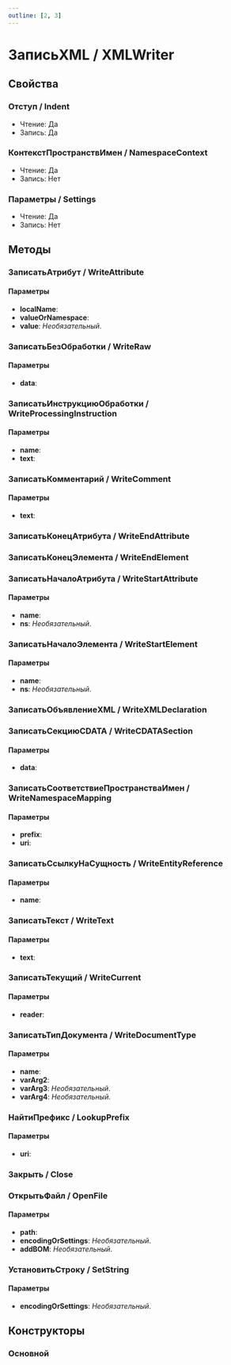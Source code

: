 ```yaml
---
outline: [2, 3]
---
```


# ЗаписьXML / XMLWriter


## Свойства


### Отступ / Indent

* Чтение: Да
* Запись: Да

### КонтекстПространствИмен / NamespaceContext

* Чтение: Да
* Запись: Нет

### Параметры / Settings

* Чтение: Да
* Запись: Нет

## Методы


### ЗаписатьАтрибут / WriteAttribute


#### Параметры

* **localName**: 
* **valueOrNamespace**: 
* **value**:  *Необязательный*. 

### ЗаписатьБезОбработки / WriteRaw


#### Параметры

* **data**: 

### ЗаписатьИнструкциюОбработки / WriteProcessingInstruction


#### Параметры

* **name**: 
* **text**: 

### ЗаписатьКомментарий / WriteComment


#### Параметры

* **text**: 

### ЗаписатьКонецАтрибута / WriteEndAttribute


### ЗаписатьКонецЭлемента / WriteEndElement


### ЗаписатьНачалоАтрибута / WriteStartAttribute


#### Параметры

* **name**: 
* **ns**:  *Необязательный*. 

### ЗаписатьНачалоЭлемента / WriteStartElement


#### Параметры

* **name**: 
* **ns**:  *Необязательный*. 

### ЗаписатьОбъявлениеXML / WriteXMLDeclaration


### ЗаписатьСекциюCDATA / WriteCDATASection


#### Параметры

* **data**: 

### ЗаписатьСоответствиеПространстваИмен / WriteNamespaceMapping


#### Параметры

* **prefix**: 
* **uri**: 

### ЗаписатьСсылкуНаСущность / WriteEntityReference


#### Параметры

* **name**: 

### ЗаписатьТекст / WriteText


#### Параметры

* **text**: 

### ЗаписатьТекущий / WriteCurrent


#### Параметры

* **reader**: 

### ЗаписатьТипДокумента / WriteDocumentType


#### Параметры

* **name**: 
* **varArg2**: 
* **varArg3**:  *Необязательный*. 
* **varArg4**:  *Необязательный*. 

### НайтиПрефикс / LookupPrefix


#### Параметры

* **uri**: 

### Закрыть / Close


### ОткрытьФайл / OpenFile


#### Параметры

* **path**: 
* **encodingOrSettings**:  *Необязательный*. 
* **addBOM**:  *Необязательный*. 

### УстановитьСтроку / SetString


#### Параметры

* **encodingOrSettings**:  *Необязательный*. 

## Конструкторы


### Основной

